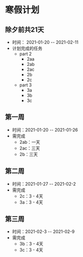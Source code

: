 # 寒假计划

## 除夕前共21天

- 时间： 2021-01-20 -- 2021-02-11
- 计划完成的任务
  - part 2
    - 2aa
    - 2ab
    - 2ac
    - 2b
    - 2c
  - part 3
    - 3a
    - 3b
    - 3c

## 第一周

- 时间：2021-01-20 -- 2021-01-26
- 需完成
  - 2ab：一天
  - 2ac：三天
  - 2b：三天

## 第二周

- 时间：2021-01-27 -- 2021-02-2
- 需完成
  - 2c：3 - 4天
  - 3a：3 - 4天

## 第三周

- 时间：2021-02-3 -- 2021-02-9
- 需完成
  - 3b：3 - 4天
  - 3c：3 - 4天